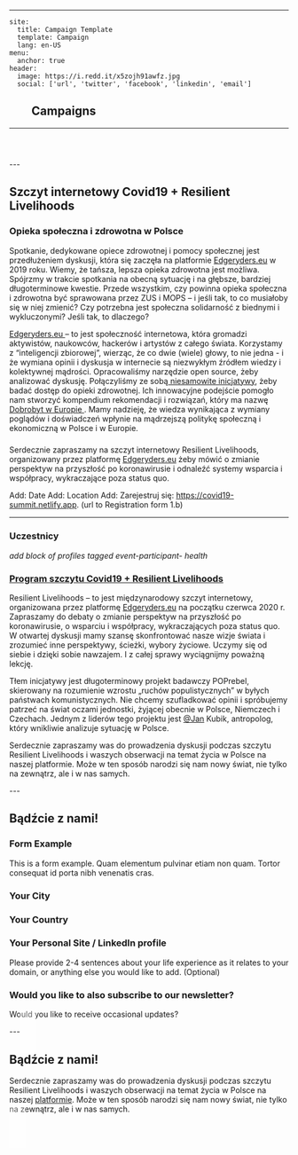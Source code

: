 <Webkit>

---

<Config>

```
site:
  title: Campaign Template
  template: Campaign
  lang: en-US
menu: 
  anchor: true
header:
  image: https://i.redd.it/x5zojh91awfz.jpg
  social: ['url', 'twitter', 'facebook', 'linkedin', 'email']

```

</Config>

<Menu>

## Campaigns

</Menu>

---
<Header>

</Header>
---
<Content id="Section 1">

## Szczyt internetowy Covid19 + Resilient Livelihoods

<Text horizontal="true">

### Opieka społeczna i zdrowotna w Polsce 
Spotkanie, dedykowane opiece zdrowotnej i pomocy społecznej jest przedłużeniem dyskusji, która się zaczęła na platformie [Edgeryders.eu](http://Edgeryders.eu) w 2019 roku. Wiemy, że tańsza, lepsza opieka zdrowotna jest możliwa. Spójrzmy w trakcie spotkania na obecną sytuację i na głębsze, bardziej długoterminowe kwestie. Przede wszystkim, czy powinna opieka społeczna i zdrowotna być sprawowana przez ZUS i MOPS – i jeśli tak, to co musiałoby się w niej zmienić? Czy potrzebna jest społeczna solidarność z biednymi i wykluczonymi? Jeśli tak, to dlaczego?

[Edgeryders.eu ](https://edgeryders.eu/t/work-with-us/13709) – to jest społeczność internetowa, która gromadzi aktywistów, naukowców, hackerów i artystów z całego świata. Korzystamy z “inteligencji zbiorowej”, wierząc, że co dwie (wiele) głowy, to nie jedna - i że wymiana opinii i dyskusja w internecie są niezwykłym źródłem wiedzy i kolektywnej mądrości. Opracowaliśmy narzędzie open source, żeby analizować dyskusję. Połączyliśmy ze sobą[ niesamowite inicjatywy](https://edgeryders.eu/t/an-ethnography-of-opencare-software-demo-and-research-results/7570), żeby badać dostęp do opieki zdrowotnej. Ich innowacyjne podejście pomogło nam stworzyć kompendium rekomendacji i rozwiązań, który ma nazwę [Dobrobyt w Europie ](https://wellbeing.edgeryders.eu/pl). Mamy nadzieję, że wiedza wynikająca z wymiany poglądów i doświadczeń wpłynie na mądrzejszą politykę społeczną i ekonomiczną w Polsce i w Europie.


### 
Serdecznie zapraszamy na szczyt internetowy Resilient Livelihoods, organizowany przez platformę [Edgeryders.eu](http://Edgeryders.eu) żeby mówić o zmianie perspektyw na przyszłość po koronawirusie i odnaleźć systemy wsparcia i współpracy, wykraczające poza status quo.

Add: Date
Add: Location
Add: Zarejestruj się: https://covid19-summit.netlify.app. (url to Registration form 1.b)

---

### Uczestnicy
*add block of profiles tagged event-participant- health*

### [Program szczytu Covid19 + Resilient Livelihoods](https://covid19-summit.netlify.app/)
Resilient Livelihoods – to jest międzynarodowy szczyt internetowy, organizowana przez platformę [Edgeryders.eu](http://Edgeryders.eu) na początku czerwca 2020 r. Zapraszamy do debaty o zmianie perspektyw na przyszłość po koronawirusie, o wsparciu i współpracy, wykraczających poza status quo. W otwartej dyskusji mamy szansę skonfrontować nasze wizje świata i zrozumieć inne perspektywy, ścieżki, wybory życiowe. Uczymy się od siebie i dzięki sobie nawzajem. I z całej sprawy wyciągnijmy poważną lekcję.

Tłem inicjatywy jest długoterminowy projekt badawczy POPrebel, skierowany na rozumienie wzrostu „ruchów populistycznych” w byłych państwach komunistycznych. Nie chcemy szufladkować opinii i spróbujemy patrzeć na świat oczami jednostki, żyjącej obecnie w Polsce, Niemczech i Czechach. Jednym z liderów tego projektu jest [@Jan](https://edgeryders.eu/u/jan) Kubik, antropolog, który wnikliwie analizuje sytuację w Polsce.

Serdecznie zapraszamy was do prowadzenia dyskusji podczas szczytu Resilient Livelihoods i waszych obserwacji na temat życia w Polsce na naszej platformie. Może w ten sposób narodzi się nam nowy świat, nie tylko na zewnątrz, ale i w nas samych.

</Text>

</Content>
---
<Content id="Section 2">

## Bądźcie z nami!

<Form account='true' topic='12345'>

### Form Example

This is a form example. Quam elementum pulvinar etiam non quam. Tortor consequat id porta nibh venenatis cras.

<Field id="city" type="text" placeholder="City" required="true">

### Your City

</Field>

<Field id="country" type="text" placeholder="Country" required="true">

### Your Country

</Field>

<Field id="site" type="text" placeholder="Your Website" required="true">

### Your Personal Site / LinkedIn profile

</Field>

<Field id="bio" type="textarea" placeholder="Tell us a bit about yourself">

Please provide 2-4 sentences about your life experience as it relates to your domain, or anything else you would like to add. (Optional)

</Field>

<Field id="newsletter" type="boolean">

### Would you like to also subscribe to our newsletter?
Would you like to receive occasional updates?

</Field>

</Form>

</Content>
---
<Content id="Section 3" style="background: url('https://edgeryders.eu/uploads/default/original/2X/e/e5a48a0f6157e9b76a7c2983f2d1d6655b9e2db6.jpeg') 50% 10%; background-attachment: fixed; background-size: cover; padding: 40px 0 40px">

<Text style="background: rgba(255,255,255,0.3); width: 60%; padding: 30px;">

## Bądźcie z nami!

Serdecznie zapraszamy was do prowadzenia dyskusji podczas szczytu Resilient Livelihoods i waszych obserwacji na temat życia w Polsce na naszej [platformie](https://edgeryders.eu/c/wellbeing/pl). Może w ten sposób narodzi się nam nowy świat, nie tylko na zewnątrz, ale i w nas samych.

</Text>

</Content>
</Webkit>